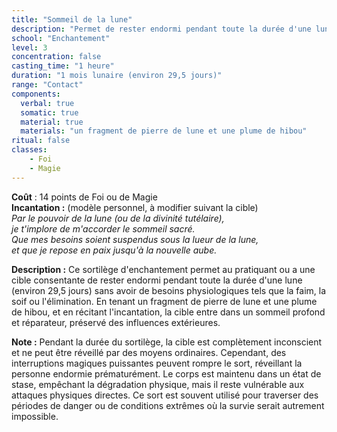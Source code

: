 ```yaml
---
title: "Sommeil de la lune"
description: "Permet de rester endormi pendant toute la durée d'une lune"
school: "Enchantement"
level: 3
concentration: false
casting_time: "1 heure"
duration: "1 mois lunaire (environ 29,5 jours)"
range: "Contact"
components:
  verbal: true
  somatic: true
  material: true
  materials: "un fragment de pierre de lune et une plume de hibou"
ritual: false
classes:
    - Foi
    - Magie
---
```

**Coût** : 14 points de Foi ou de Magie  
**Incantation :** (modèle personnel, à modifier suivant la cible)    
*Par le pouvoir de la lune (ou de la divinité tutélaire),*     
*je t'implore de m'accorder le sommeil sacré.*       
*Que mes besoins soient suspendus sous la lueur de la lune,*       
*et que je repose en paix jusqu'à la nouvelle aube.*     

**Description :**
Ce sortilège d'enchantement permet au pratiquant ou a une cible consentante de rester endormi pendant toute la durée d'une lune (environ 29,5 jours) sans avoir de besoins physiologiques tels que la faim, la soif ou l'élimination. En tenant un fragment de pierre de lune et une plume de hibou, et en récitant l'incantation, la cible entre dans un sommeil profond et réparateur, préservé des influences extérieures.

**Note :**
Pendant la durée du sortilège, la cible est complètement inconscient et ne peut être réveillé par des moyens ordinaires. Cependant, des interruptions magiques puissantes peuvent rompre le sort, réveillant la personne endormie prématurément. Le corps est maintenu dans un état de stase, empêchant la dégradation physique, mais il reste vulnérable aux attaques physiques directes. Ce sort est souvent utilisé pour traverser des périodes de danger ou de conditions extrêmes où la survie serait autrement impossible.
